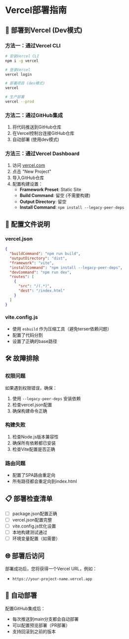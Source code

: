# Vercel部署指南

## 🚀 部署到Vercel (Dev模式)

### 方法一：通过Vercel CLI
```bash
# 安装Vercel CLI
npm i -g vercel

# 登录Vercel
vercel login

# 部署项目 (dev模式)
vercel

# 生产部署
vercel --prod
```

### 方法二：通过GitHub集成
1. 将代码推送到GitHub仓库
2. 在Vercel控制台连接GitHub仓库
3. 自动部署 (使用dev模式)

### 方法三：通过Vercel Dashboard
1. 访问 [vercel.com](https://vercel.com)
2. 点击 "New Project"
3. 导入GitHub仓库
4. 配置构建设置：
   - **Framework Preset**: Static Site
   - **Build Command**: 留空 (不需要构建)
   - **Output Directory**: 留空
   - **Install Command**: `npm install --legacy-peer-deps`

## 🔧 配置文件说明

### vercel.json
```json
{
  "buildCommand": "npm run build",
  "outputDirectory": "dist",
  "framework": "vite",
  "installCommand": "npm install --legacy-peer-deps",
  "devCommand": "npm run dev",
  "routes": [
    {
      "src": "/(.*)",
      "dest": "/index.html"
    }
  ]
}
```

### vite.config.js
- 使用 `esbuild` 作为压缩工具（避免terser依赖问题）
- 配置了代码分割
- 设置了正确的base路径

## 🛠️ 故障排除

### 权限问题
如果遇到权限错误，确保：
1. 使用 `--legacy-peer-deps` 安装依赖
2. 检查vercel.json配置
3. 确保构建命令正确

### 构建失败
1. 检查Node.js版本兼容性
2. 确保所有依赖都已安装
3. 检查Vite配置是否正确

### 路由问题
- 配置了SPA路由重定向
- 所有路径都会重定向到index.html

## 📋 部署检查清单

- [ ] package.json配置正确
- [ ] vercel.json配置完整
- [ ] vite.config.js优化设置
- [ ] 本地构建测试通过
- [ ] 环境变量配置（如需要）

## 🌐 部署后访问

部署成功后，您将获得一个Vercel URL，例如：
- `https://your-project-name.vercel.app`

## 🔄 自动部署

配置GitHub集成后：
- 每次推送到main分支都会自动部署
- 可以配置预览部署（PR部署）
- 支持回滚到之前的版本
